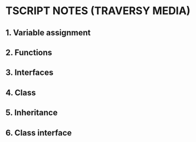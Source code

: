 # TSCRIPT NOTES (TRAVERSY MEDIA)

## 1. Variable assignment

## 2. Functions

## 3. Interfaces

## 4. Class

## 5. Inheritance

## 6. Class interface
